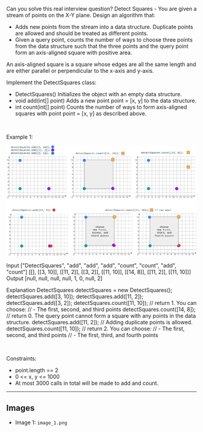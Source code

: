 Can you solve this real interview question? Detect Squares - You are given a stream of points on the X-Y plane. Design an algorithm that:

 * Adds new points from the stream into a data structure. Duplicate points are allowed and should be treated as different points.
 * Given a query point, counts the number of ways to choose three points from the data structure such that the three points and the query point form an axis-aligned square with positive area.

An axis-aligned square is a square whose edges are all the same length and are either parallel or perpendicular to the x-axis and y-axis.

Implement the DetectSquares class:

 * DetectSquares() Initializes the object with an empty data structure.
 * void add(int[] point) Adds a new point point = [x, y] to the data structure.
 * int count(int[] point) Counts the number of ways to form axis-aligned squares with point point = [x, y] as described above.

 

Example 1:

![Example 1](./image_1.png)


Input
["DetectSquares", "add", "add", "add", "count", "count", "add", "count"]
[[], [[3, 10]], [[11, 2]], [[3, 2]], [[11, 10]], [[14, 8]], [[11, 2]], [[11, 10]]]
Output
[null, null, null, null, 1, 0, null, 2]

Explanation
DetectSquares detectSquares = new DetectSquares();
detectSquares.add([3, 10]);
detectSquares.add([11, 2]);
detectSquares.add([3, 2]);
detectSquares.count([11, 10]); // return 1. You can choose:
                               //   - The first, second, and third points
detectSquares.count([14, 8]);  // return 0. The query point cannot form a square with any points in the data structure.
detectSquares.add([11, 2]);    // Adding duplicate points is allowed.
detectSquares.count([11, 10]); // return 2. You can choose:
                               //   - The first, second, and third points
                               //   - The first, third, and fourth points


 

Constraints:

 * point.length == 2
 * 0 <= x, y <= 1000
 * At most 3000 calls in total will be made to add and count.

---

## Images

- Image 1: `image_1.png`
